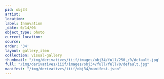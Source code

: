 ```yaml
---
pid: obj34
artist: 
location: 
label: Innovation
_date: 6/14/06
object_type: photo
current_location: 
source: 
order: '34'
layout: gallery_item
collection: visual-gallery
thumbnail: "/img/derivatives/iiif/images/obj34/full/250,/0/default.jpg"
full: "/img/derivatives/iiif/images/obj34/full/full/0/default.jpg"
manifest: "/img/derivatives/iiif/obj34/manifest.json"
---
```

